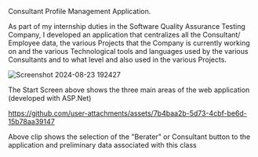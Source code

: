 Consultant Profile Management Application.

As part of my internship duties in the Software Quality Assurance Testing Company, I developed an application that centralizes all the Consultant/ Employee data, the various Projects that the Company is currently working on and the various Technological tools and languages used by the various Consultants and to what level and also used in the various Projects.


![Screenshot 2024-08-23 192427](https://github.com/user-attachments/assets/dec640b6-d9c1-45ce-97b9-7e7c8421596e)

The Start Screen above shows the three main areas of the web application (developed with ASP.Net)


https://github.com/user-attachments/assets/7b4baa2b-5d73-4cbf-be6d-15b78aa39147

Above clip shows the selection of the "Berater" or Consultant button to the application and preliminary data associated with this class
